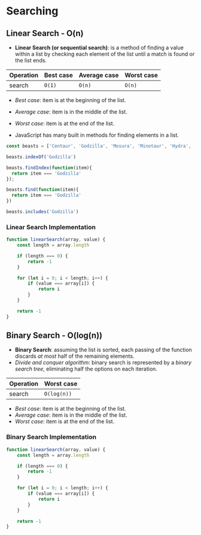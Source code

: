 # Searching

## Linear Search - O(n)

* **Linear Search (or sequential search)**: is a method of finding a value
  within a list by checking each element of the list until a match is found or
  the list ends.

| Operation | Best case | Average case | Worst case |
| --------- | --------- | ------------ | ---------- |
| search    | `O(1)`    | `O(n)`       | `O(n)`     |

* *Best case*: item is at the beginning of the list.
* *Average case*: item is in the middle of the list.
* *Worst case*: item is at the end of the list.

* JavaScript has many built in methods for finding elements in a list.

```javascript
const beasts = ['Centaur', 'Godzilla', 'Mosura', 'Minotaur', 'Hydra', 'Nessie']

beasts.indexOf('Godzilla')

beasts.findIndex(function(item){
  return item === 'Godzilla'
});

beasts.find(function(item){
  return item === 'Godzilla'
})

beasts.includes('Godzilla')
```

### Linear Search Implementation

```javascript
function linearSearch(array, value) {
    const length = array.length

    if (length === 0) {
        return -1
    }

    for (let i = 0; i < length; i++) {
        if (value === array[i]) {
            return i
        }
    }

    return -1
}
```

## Binary Search - O(log(n))

* **Binary Search**: assuming the list is sorted, each passing of the function
  discards *at most* half of the remaining elements.
* *Divide and conquer algorithm*: binary search is represented by a *binary
  search tree*, eliminating half the options on each iteration.

| Operation | Worst case  |
| --------- | ----------- |
| search    | `O(log(n))` |

* *Best case*: item is at the beginning of the list.
* *Average case*: item is in the middle of the list.
* *Worst case*: item is at the end of the list.

### Binary Search Implementation

```javascript
function linearSearch(array, value) {
    const length = array.length

    if (length === 0) {
        return -1
    }

    for (let i = 0; i < length; i++) {
        if (value === array[i]) {
            return i
        }
    }

    return -1
}
```
